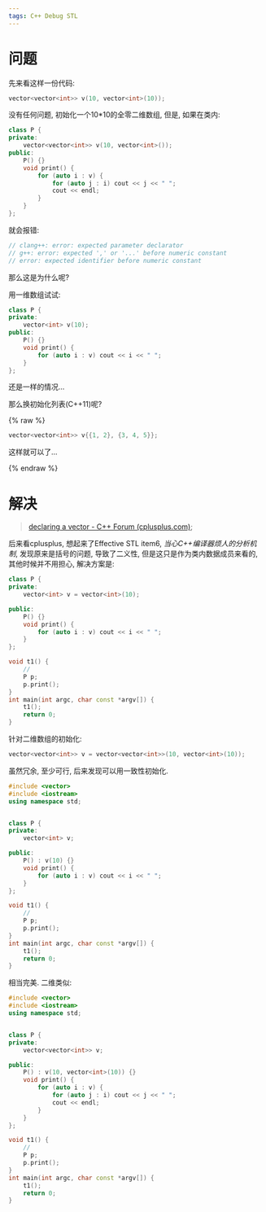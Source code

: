 ```yaml
---
tags: C++ Debug STL
---
```


# 问题

先来看这样一份代码:

```cpp
vector<vector<int>> v(10, vector<int>(10));
```

没有任何问题, 初始化一个10*10的全零二维数组, 但是, 如果在类内:

```cpp
class P {
private:
    vector<vector<int>> v(10, vector<int>());
public:
    P() {}
    void print() {
        for (auto i : v) {
            for (auto j : i) cout << j << " ";
            cout << endl;
        }
    }
};
```

就会报错:

```cpp
// clang++: error: expected parameter declarator
// g++: error: expected ',' or '...' before numeric constant
// error: expected identifier before numeric constant
```

那么这是为什么呢?

用一维数组试试:

```cpp
class P {
private:
    vector<int> v(10);
public:
    P() {}
    void print() {
        for (auto i : v) cout << i << " ";
    }
};
```

还是一样的情况...

那么换初始化列表(C++11)呢?

{% raw  %}

```cpp
vector<vector<int>> v{{1, 2}, {3, 4, 5}};
```

这样就可以了...

{% endraw  %}

# 解决

>   [declaring a vector - C++ Forum (cplusplus.com)](https://cplusplus.com/forum/beginner/240393/);

后来看cplusplus, 想起来了Effective STL item6, *当心C++编译器烦人的分析机制*, 发现原来是括号的问题, 导致了二义性, 但是这只是作为类内数据成员来看的, 其他时候并不用担心, 解决方案是: 

```cpp
class P {
private:
    vector<int> v = vector<int>(10);

public:
    P() {}
    void print() {
        for (auto i : v) cout << i << " ";
    }
};

void t1() {
    //
    P p;
    p.print();
}
int main(int argc, char const *argv[]) {
    t1();
    return 0;
}
```

针对二维数组的初始化:

```cpp
vector<vector<int>> v = vector<vector<int>>(10, vector<int>(10));
```

虽然冗余, 至少可行, 后来发现可以用一致性初始化. 

```cpp
#include <vector>
#include <iostream>
using namespace std;


class P {
private:
    vector<int> v;

public:
    P() : v(10) {}
    void print() {
        for (auto i : v) cout << i << " ";
    }
};

void t1() {
    //
    P p;
    p.print();
}
int main(int argc, char const *argv[]) {
    t1();
    return 0;
}
```

相当完美. 二维类似:

```cpp
#include <vector>
#include <iostream>
using namespace std;


class P {
private:
    vector<vector<int>> v;

public:
    P() : v(10, vector<int>(10)) {}
    void print() {
        for (auto i : v) {
            for (auto j : i) cout << j << " ";
            cout << endl;
        }
    }
};

void t1() {
    //
    P p;
    p.print();
}
int main(int argc, char const *argv[]) {
    t1();
    return 0;
}
```

